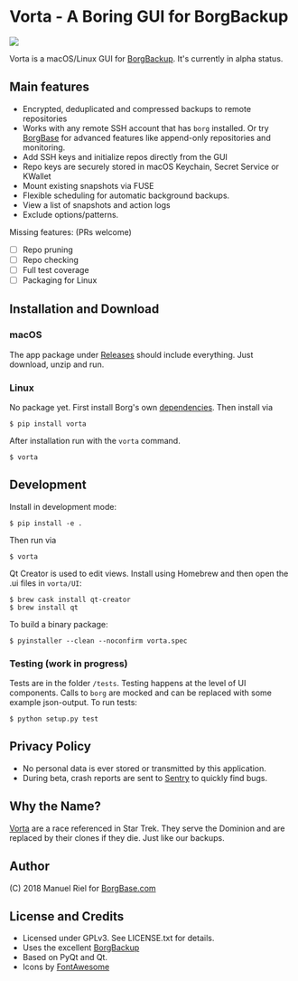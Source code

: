 # Vorta - A Boring GUI for BorgBackup

![](https://files.qmax.us/vorta-screencast-2.gif)

Vorta is a macOS/Linux GUI for [BorgBackup](https://borgbackup.readthedocs.io). It's currently in alpha status. 

## Main features

- Encrypted, deduplicated and compressed backups to remote repositories
- Works with any remote SSH account that has `borg` installed. Or try [BorgBase](https://www.borgbase.com) for advanced features like append-only repositories and monitoring.
- Add SSH keys and initialize repos directly from the GUI
- Repo keys are securely stored in macOS Keychain, Secret Service or KWallet
- Mount existing snapshots via FUSE
- Flexible scheduling for automatic background backups.
- View a list of snapshots and action logs
- Exclude options/patterns.

Missing features: (PRs welcome)

- [ ] Repo pruning
- [ ] Repo checking
- [ ] Full test coverage
- [ ] Packaging for Linux

## Installation and Download
### macOS
The app package under [Releases](https://github.com/borgbase/vorta/releases) should include everything. Just download, unzip and run.

### Linux
No package yet. First install Borg's own [dependencies](https://borgbackup.readthedocs.io/en/stable/installation.html#dependencies). Then install via
```
$ pip install vorta
```

After installation run with the `vorta` command.
```
$ vorta
```

## Development
Install in development mode:
```
$ pip install -e .
```

Then run via
```
$ vorta
```

Qt Creator is used to edit views. Install using Homebrew and then open the .ui files in `vorta/UI`:
```
$ brew cask install qt-creator
$ brew install qt
```

To build a binary package:
```
$ pyinstaller --clean --noconfirm vorta.spec 
```

### Testing (work in progress)
Tests are in the folder `/tests`. Testing happens at the level of UI components. Calls to `borg` are mocked and can be replaced with some example json-output. To run tests:
```
$ python setup.py test
```

## Privacy Policy
- No personal data is ever stored or transmitted by this application.
- During beta, crash reports are sent to [Sentry](https://sentry.io) to quickly find bugs.

## Why the Name?
[Vorta](http://memory-alpha.wikia.com/wiki/Vorta) are a race referenced in Star Trek. They serve the Dominion and are replaced by their clones if they die. Just like our backups.

## Author
(C) 2018 Manuel Riel for [BorgBase.com](https://www.borgbase.com)

## License and Credits
- Licensed under GPLv3. See LICENSE.txt for details.
- Uses the excellent [BorgBackup](https://www.borgbackup.org)
- Based on PyQt and Qt.
- Icons by [FontAwesome](https://fontawesome.com)
